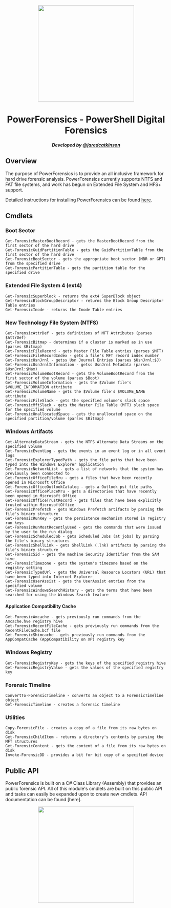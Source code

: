 <p align="center">
  <img src="https://cdn.rawgit.com/Invoke-IR/PowerForensics/master/Images/powerforensics_square_blue.svg" width="300" height="300">
</p>

<h1 align="center">PowerForensics - PowerShell Digital Forensics</h1>

<h5 align="center">Developed by <a href="https://twitter.com/jaredcatkinson">@jaredcatkinson</a></h5>

## Overview
The purpose of PowerForensics is to provide an all inclusive framework for hard drive forensic analysis.
PowerForensics currently supports NTFS and FAT file systems, and work has begun on Extended File System and HFS+ support.

Detailed instructions for installing PowerForensics can be found <a href="http://www.invoke-ir.com/2016/02/installing-powerforensics.html">here</a>.

## Cmdlets
### Boot Sector
```
Get-ForensicMasterBootRecord - gets the MasterBootRecord from the first sector of the hard drive
Get-ForensicGuidPartitionTable - gets the GuidPartitionTable from the first sector of the hard drive
Get-ForensicBootSector - gets the appropriate boot sector (MBR or GPT) from the specified drive
Get-ForensicPartitionTable - gets the partition table for the specified drive
```

### Extended File System 4 (ext4)
```
Get-ForensicSuperblock - returns the ext4 SuperBlock object
Get-ForensicBlockGroupDescriptor - returns the Block Group Descriptor Table entries
Get-ForensicInode - returns the Inode Table entries
```

### New Technology File System (NTFS)
```
Get-ForensicAttrDef - gets definitions of MFT Attributes (parses $AttrDef)
Get-ForensicBitmap - determines if a cluster is marked as in use (parses $Bitmap)
Get-ForensicFileRecord - gets Master File Table entries (parses $MFT)
Get-ForensicFileRecordIndex - gets a file's MFT record index number
Get-ForensicUsnJrnl - getss Usn Journal Entries (parses $UsnJrnl:$J)
Get-ForensicUsnJrnlInformation - getss UsnJrnl Metadata (parses $UsnJrnl:$Max)
Get-ForensicVolumeBootRecord - gets the VolumeBootRecord from the first sector of the volume (parses $Boot)
Get-ForensicVolumeInformation - gets the $Volume file's $VOLUME_INFORMATION attribute
Get-ForensicVolumeName - gets the $Volume file's $VOLUME_NAME attribute
Get-ForensicFileSlack - gets the specified volume's slack space
Get-ForensicMftSlack - gets the Master File Table (MFT) slack space for the specified volume
Get-ForensicUnallocatedSpace - gets the unallocated space on the specified partition/volume (parses $Bitmap)
```

### Windows Artifacts
```
Get-AlternateDataStream - gets the NTFS Alternate Data Streams on the specified volume
Get-ForensicEventLog - gets the events in an event log or in all event logs
Get-ForensicExplorerTypedPath - gets the file paths that have been typed into the Windows Explorer application
Get-ForensicNetworkList - gets a list of networks that the system has previously been connected to 
Get-ForensicOfficeFileMru - gets a files that have been recently opened in Microsoft Office
Get-ForensicOfficeOutlookCatalog - gets a Outlook pst file paths
Get-ForensicOfficePlaceMru - gets a directories that have recently been opened in Microsoft Office
Get-ForensicOfficeTrustRecord - gets files that have been explicitly trusted within MicrosoftOffice
Get-ForensicPrefetch - gets Windows Prefetch artifacts by parsing the file's binary structure
Get-ForensicRunKey - gets the persistence mechanism stored in registry run keys
Get-ForensicRunMostRecentlyUsed - gets the commands that were issued by the user to the run dialog
Get-ForensicScheduledJob - gets Scheduled Jobs (at jobs) by parsing the file's binary structures
Get-ForensicShellLink - gets ShellLink (.lnk) artifacts by parsing the file's binary structure
Get-ForensicSid - gets the machine Security Identifier from the SAM hive
Get-ForensicTimezone - gets the system's timezone based on the registry setting
Get-ForensicTypedUrl - gets the Universal Resource Locators (URL) that have been typed into Internet Explorer
Get-ForensicUserAssist - gets the UserAssist entries from the specified volume
Get-ForensicWindowsSearchHistory - gets the terms that have been searched for using the Windows Search feature
```

#### Application Compatibility Cache
```
Get-ForensicAmcache - gets previously run commands from the Amcache.hve registry hive
Get-ForensicRecentFileCache - gets previously run commands from the RecentFileCache.bcf file
Get-ForensicShimcache - gets previously run commands from the AppCompatCache (AppCompatibility on XP) registry key
```


### Windows Registry
```
Get-ForensicRegistryKey - gets the keys of the specified registry hive
Get-ForensicRegistryValue - gets the values of the specified registry key
```

### Forensic Timeline
```
ConvertTo-ForensicTimeline - converts an object to a ForensicTimeline object
Get-ForensicTimeline - creates a forensic timeline
```

### Utilities
```
Copy-ForensicFile - creates a copy of a file from its raw bytes on disk 
Get-ForensicChildItem - returns a directory's contents by parsing the MFT structures
Get-ForensicContent - gets the content of a file from its raw bytes on disk
Invoke-ForensicDD - provides a bit for bit copy of a specified device
```

## Public API
PowerForensics is built on a C# Class Library (Assembly) that provides an public forensic API.
All of this module's cmdlets are built on this public API and tasks can easily be expanded upon to create new cmdlets.
API documentation can be found [here].

<p align="center">
  <img src="https://cdn.rawgit.com/Invoke-IR/PowerForensics/master/Images/powerforensics_square_blue.svg" width="300" height="300">
</p>